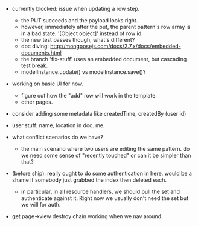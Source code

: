 - currently blocked: issue when updating a row step.
  - the PUT succeeds and the payload looks right.
  - however, immediately after the put, the parent pattern's row array is in a bad state.
	'[Object object]' instead of row id.
  - the new test passes though, what's different?
  - doc diving: http://mongoosejs.com/docs/2.7.x/docs/embedded-documents.html
  - the branch 'fix-stuff' uses an embedded document, but cascading test break.
  - modelInstance.update() vs modelInstance.save()?

- working on basic UI for now.
  - figure out how the "add" row will work in the template.
  - other pages.

- consider adding some metadata like createdTime, createdBy (user id)

- user stuff: name, location in doc. me.

- what conflict scenarios do we have?
  - the main scenario where two users are editing the same pattern. do we need some sense of "recently touched" or can it be simpler than that?

- (before ship): really ought to do some authentication in here. would be a shame if somebody just grabbed the index then deleted each.
  - in particular, in all resource handlers, we should pull the set and authenticate against it. Right now we usually don't need the set but we will for auth.

- get page->view destroy chain working when we nav around.
